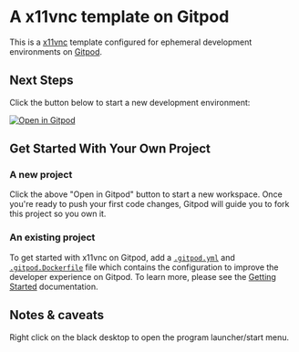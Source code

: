 # A x11vnc template on Gitpod

This is a [x11vnc](https://en.wikipedia.org/wiki/X11vnc) template configured for ephemeral development environments on [Gitpod](https://www.gitpod.io/).

## Next Steps

Click the button below to start a new development environment:

[![Open in Gitpod](https://gitpod.io/button/open-in-gitpod.svg)](https://gitpod.io/#https://github.com/gitpod-io/template-x11-vnc)

## Get Started With Your Own Project

### A new project

Click the above "Open in Gitpod" button to start a new workspace. Once you're ready to push your first code changes, Gitpod will guide you to fork this project so you own it.

### An existing project

To get started with x11vnc on Gitpod, add a [`.gitpod.yml`](./.gitpod.yml) and [`.gitpod.Dockerfile`](./.gitpod.Dockerfile) file which contains the configuration to improve the developer experience on Gitpod. To learn more, please see the [Getting Started](https://www.gitpod.io/docs/getting-started) documentation.

## Notes & caveats

Right click on the black desktop to open the program launcher/start menu.